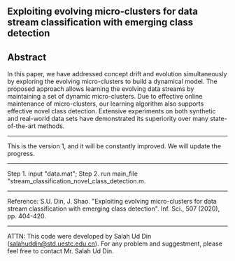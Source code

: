 Exploiting evolving micro-clusters for data stream classification with emerging class detection
-------------------------------------------------------------------------------------------------------------------------------
Abstract
-------------------------------------------------------------------------------------------------------------------------------
In this paper, we have addressed concept drift and evolution simultaneously by exploring the evolving micro-clusters to build a dynamical model. The proposed approach allows learning the evolving data streams by maintaining a set of dynamic micro-clusters. Due to effective online maintenance of micro-clusters,
our learning algorithm also supports effective novel class detection. Extensive experiments on both synthetic and real-world data sets have demonstrated its superiority over many state-of-the-art methods.

-------------------------------------------------------------------------------------------------------------------------------

This is the version 1, and it will be constantly improved. We will update the progress.

-------------------------------------------------------------------------------------------------------------------------------

Step 1. input "data.mat";  Step 2. run main_file "stream_classification_novel_class_detection.m.

-------------------------------------------------------------------------------------------------------------------------------

Reference: S.U. Din, J. Shao. "Exploiting evolving micro-clusters for data stream classification with emerging class detection". Inf. Sci., 507 (2020), pp. 404-420.

-------------------------------------------------------------------------------------------------------------------------------
ATTN: This code were developed by Salah Ud Din (salahuddin@std.uestc.edu.cn). For any problem and suggestment, please feel free to contact Mr. Salah Ud Din.